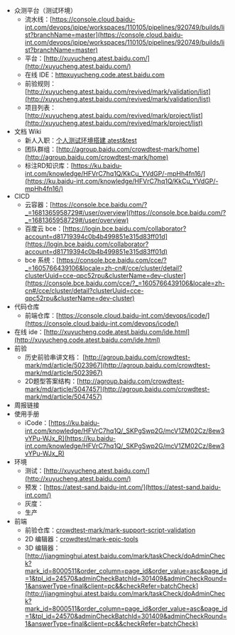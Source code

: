 - 众测平台（测试环境）
    - 流水线：[https://console.cloud.baidu-int.com/devops/ipipe/workspaces/110105/pipelines/920749/builds/list?branchName=master](https://console.cloud.baidu-int.com/devops/ipipe/workspaces/110105/pipelines/920749/builds/list?branchName=master)
    - 平台：[http://xuyucheng.atest.baidu.com/](http://xuyucheng.atest.baidu.com/)
    - 在线 IDE：[httpxuyucheng.code.atest.baidu.com](http://xuyucheng.code.atest.baidu.com/)
    - 前验规则：[http://xuyucheng.atest.baidu.com/revived/mark/validation/list](http://xuyucheng.atest.baidu.com/revived/mark/validation/list)
    - 项目列表：[](http://xuyucheng.atest.baidu.com/revived/mark/validation/list)[http://xuyucheng.atest.baidu.com/revived/mark/project/list](http://xuyucheng.atest.baidu.com/revived/mark/project/list)
- 文档 Wiki
    - 新人入职：[个人测试环境搭建 atest&test](https://ku.baidu-int.com/knowledge/HFVrC7hq1Q/KkCu_YVdGP/-mpHh4fn16/mcJGfG7C8SMcH4)
    - 团队群组：[http://agroup.baidu.com/crowdtest-mark/home](http://agroup.baidu.com/crowdtest-mark/home)
    - 标注RD知识库：[https://ku.baidu-int.com/knowledge/HFVrC7hq1Q/KkCu_YVdGP/-mpHh4fn16/](https://ku.baidu-int.com/knowledge/HFVrC7hq1Q/KkCu_YVdGP/-mpHh4fn16/)
- CICD
    - 云容器：[https://console.bce.baidu.com/?_=1681365958729#/user/overview](https://console.bce.baidu.com/?_=1681365958729#/user/overview)
    - 百度云 bce：[https://login.bce.baidu.com/collaborator?account=d81719394c0b4b499851e315d83ff01d](https://login.bce.baidu.com/collaborator?account=d81719394c0b4b499851e315d83ff01d)
    - bce 系统：[https://console.bce.baidu.com/cce/?_=1605766439106&locale=zh-cn#/cce/cluster/detail?clusterUuid=cce-qpc52rpu&clusterName=dev-cluster](https://console.bce.baidu.com/cce/?_=1605766439106&locale=zh-cn#/cce/cluster/detail?clusterUuid=cce-qpc52rpu&clusterName=dev-cluster)
- 代码仓库
    - 前端仓库：[https://console.cloud.baidu-int.com/devops/icode/](https://console.cloud.baidu-int.com/devops/icode/)
- 在线 ide：[http://xuyucheng.code.atest.baidu.com/ide.html](http://xuyucheng.code.atest.baidu.com/ide.html)
- 前验
    - 历史前验串讲文档： [http://agroup.baidu.com/crowdtest-mark/md/article/5023967](http://agroup.baidu.com/crowdtest-mark/md/article/5023967)
    - 2D题型答案结构：[http://agroup.baidu.com/crowdtest-mark/md/article/5047457](http://agroup.baidu.com/crowdtest-mark/md/article/5047457)
- 周报链接
- 使用手册
    - iCode：[https://ku.baidu-int.com/knowledge/HFVrC7hq1Q/_SKPgSwp2G/mcV1ZM02Cz/8ew3vYPu-WJx_R](https://ku.baidu-int.com/knowledge/HFVrC7hq1Q/_SKPgSwp2G/mcV1ZM02Cz/8ew3vYPu-WJx_R)
- 环境
    - 测试：[http://xuyucheng.atest.baidu.com/](http://xuyucheng.atest.baidu.com/)
    - 预发：[https://atest-sand.baidu-int.com/](https://atest-sand.baidu-int.com/)
    - 灰度：
    - 生产
- 前端
    - 前验仓库：[crowdtest-mark/mark-support-script-validation](https://console.cloud.baidu-int.com/devops/icode/repos/baidu/crowdtest-mark/mark-support-script-validation/tree/master)
    - 2D 编辑器：[crowdtest/mark-epic-tools](https://console.cloud.baidu-int.com/devops/icode/repos/baidu/crowdtest/mark-epic-tools/tree/master)
    - 3D 编辑器：[http://jiangminghui.atest.baidu.com/mark/taskCheck/doAdminCheck?mark_id=8000511&order_column=page_id&order_value=asc&page_id=1&tpl_id=24570&adminCheckBatchId=301409&adminCheckRound=1&answerType=final&client=pc&&checkRefer=batchCheck](http://jiangminghui.atest.baidu.com/mark/taskCheck/doAdminCheck?mark_id=8000511&order_column=page_id&order_value=asc&page_id=1&tpl_id=24570&adminCheckBatchId=301409&adminCheckRound=1&answerType=final&client=pc&&checkRefer=batchCheck)